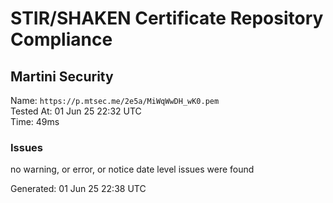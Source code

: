 # STIR/SHAKEN Certificate Repository Compliance

## Martini Security

Name: `https://p.mtsec.me/2e5a/MiWqWwDH_wK0.pem`\
Tested At: 01 Jun 25 22:32 UTC\
Time: 49ms

### Issues

no warning, or error, or notice date level issues were found

Generated: 01 Jun 25 22:38 UTC